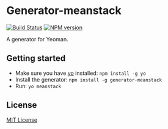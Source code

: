 # Generator-meanstack
[![Build Status](https://secure.travis-ci.org/wlepinski/generator-meanstack.png?branch=master)](https://travis-ci.org/wlepinski/generator-meanstack)
[![NPM version](https://badge.fury.io/js/generator-meanstack.png)](http://badge.fury.io/js/generator-meanstack)

A generator for Yeoman.

## Getting started
- Make sure you have [yo](https://github.com/yeoman/yo) installed:
    `npm install -g yo`
- Install the generator: `npm install -g generator-meanstack`
- Run: `yo meanstack`

## License
[MIT License](http://en.wikipedia.org/wiki/MIT_License)
